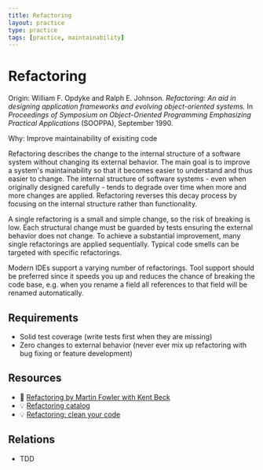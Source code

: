 ```yaml
---
title: Refactoring
layout: practice
type: practice
tags: [practice, maintainability]
---
```


# Refactoring

Origin: William F. Opdyke and Ralph E. Johnson. _Refactoring: An aid in designing application frameworks and evolving object-oriented systems._ In _Proceedings of Symposium on Object-Oriented Programming Emphasizing Practical Applications_ (SOOPPA), September 1990.

Why: Improve maintainability of exisiting code

Refactoring describes the change to the internal structure of a software system without changing its external behavior.
The main goal is to improve a system's maintainability so that it becomes easier to understand and thus easier to change.
The internal structure of software systems - even when originally designed carefully - tends to degrade over time when more and more changes are applied.
Refactoring reverses this decay process by focusing on the internal structure rather than functionality.

A single refactoring is a small and simple change, so the risk of breaking is low.
Each structural change must be guarded by tests ensuring the external behavior does not change.
To achieve a substantial improvement, many single refactorings are applied sequentially.
Typical code smells can be targeted with specific refactorings.

Modern IDEs support a varying number of refactorings.
Tool support should be preferred since it speeds you up and reduces the chance of breaking the code base, e.g. when you rename a field all references to that field will be renamed automatically.

## Requirements

* Solid test coverage (write tests first when they are missing)
* Zero changes to external behavior (never ever mix up refactoring with bug fixing or feature development)

## Resources

* :book: [Refactoring by Martin Fowler with Kent Beck](https://martinfowler.com/books/refactoring.html)
* :bulb: [Refactoring catalog](https://refactoring.com/catalog/)
* :bulb: [Refactoring: clean your code](https://refactoring.guru/refactoring)

## Relations

* TDD
